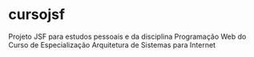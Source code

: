 # cursojsf
Projeto JSF para estudos pessoais e da disciplina Programação Web do Curso de Especialização Arquitetura de Sistemas para Internet
